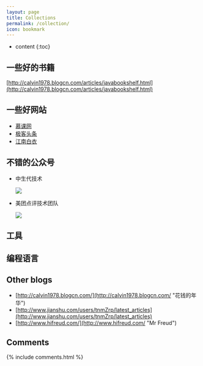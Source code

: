 ```yaml
---
layout: page
title: Collections
permalink: /collection/
icon: bookmark
---
```


* content
{:toc}

## 一些好的书籍

[http://calvin1978.blogcn.com/articles/javabookshelf.html](http://calvin1978.blogcn.com/articles/javabookshelf.html)

## 一些好网站
- [慕课网](http://www.imooc.com/ "慕课网")
- [极客头条](http://geek.csdn.net/ "极客头条")
- [江南白衣](http://calvin1978.blogcn.com/ "江南白衣")

## 不错的公众号
- 中生代技术

     ![](http://i.imgur.com/Xo2fLLa.png)
- 美团点评技术团队

     ![](http://i.imgur.com/zOcymYR.png)

## 工具

## 编程语言

## Other blogs

* [http://calvin1978.blogcn.com/](http://calvin1978.blogcn.com/ "花钱的年华") 
* [http://www.jianshu.com/users/tnmZrp/latest_articles](http://www.jianshu.com/users/tnmZrp/latest_articles)
* [http://www.hifreud.com/](http://www.hifreud.com/ "Mr Freud")

## Comments

{% include comments.html %}

